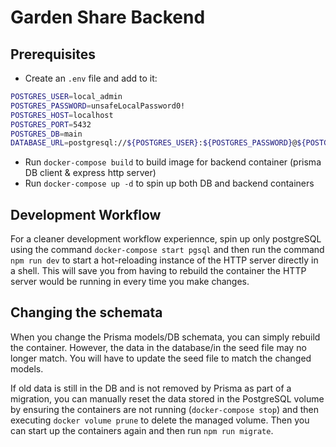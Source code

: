 # Garden Share Backend

## Prerequisites
- Create an `.env` file and add to it:
```sh
POSTGRES_USER=local_admin
POSTGRES_PASSWORD=unsafeLocalPassword0!
POSTGRES_HOST=localhost
POSTGRES_PORT=5432
POSTGRES_DB=main
DATABASE_URL=postgresql://${POSTGRES_USER}:${POSTGRES_PASSWORD}@${POSTGRES_HOST}:${POSTGRES_PORT}/${POSTGRES_DB}?schema=public&connect_timeout=300
```
- Run `docker-compose build` to build image for backend container (prisma DB client & express http server)
- Run `docker-compose up -d` to spin up both DB and backend containers

## Development Workflow
For a cleaner development workflow experiennce, spin up only postgreSQL using the command `docker-compose start pgsql` and then run the command `npm run dev` to start a hot-reloading instance of the HTTP server directly in a shell. This will save you from having to rebuild the container the HTTP server would be running in every time you make changes.

## Changing the schemata
When you change the Prisma models/DB schemata, you can simply rebuild the container. However, the data in the database/in the seed file may no longer match. You will have to update the seed file to match the changed models.

If old data is still in the DB and is not removed by Prisma as part of a migration, you can manually reset the data stored in the PostgreSQL volume by ensuring the containers are not running (`docker-compose stop`) and then executing `docker volume prune` to delete the managed volume. Then you can start up the containers again and then run `npm run migrate`.
